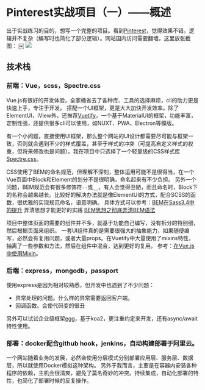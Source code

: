 # Pinterest实战项目（一）——概述

出于实战练习的目的，想写一个完整的项目。看到[Pinterest](http://www.pinterest.com)，觉得效果不错。逻辑并不复杂（编写时也简化了部分逻辑）。网站国内访问需要翻墙，这里放张截图：
￼
![](https://ws1.sinaimg.cn/large/00678xkmly1fo0xuj4l5rj310z0n0e81.jpg)

## 技术栈

### 前端：Vue，scss，Spectre.css

Vue.js有很好的开发体验，全家桶省去了各种库、工具的选择麻烦，cli的助力更是快速上手，专注于开发。
搭配一个UI框架，更是大大加快开发效率。除了ElementUI，iView外，还推荐[Vuetify](https://vuetifyjs.com/)，一个基于MaterialUI的框架，功能丰富，定制性强，还提供很多cli可以使用，如NUXT、PWA、Electron等模版。

有一个小问题，直接使用UI框架，那么整个网站的UI设计都需要尽可能与框架一致，否则就会遇到不少的样式覆盖，甚至于样式的冲突（可提高自定义样式的权重，但将来修改也是问题）。我在项目中只选择了一个轻量级的CSS样式库[Spectre.css](https://picturepan2.github.io/spectre/)。

CSS使用了BEM的命名规范，但理解不深刻，整体运用可能不是很得当，在一个Vue页面中Block和Element的划分不是很明确，命名起来有不少负担。
另外一个问题，BEM规范会有很多修饰符`--`或`__`，有人会觉得丑陋，而且命名时，Block下的名称会越来越长。比较好的解决办法就是像ElementUI的方式，配合SCSS的函数，很优雅的实现规范命名，语意明确。
具体方式可以参考：[BEM在Sass3.4中的提升](https://www.w3cplus.com/preprocessor/pushing-bem-to-the-next-level-with-sass-3-4.html)
弄清思想才能更好的实践
[BEM思想之彻底弄清BEM语法](https://www.w3cplus.com/css/mindbemding-getting-your-head-round-bem-syntax.html)

项目中整体页面的需要的组件并不多，就基于功能自己编写，没有拆分的特别细，然后根据页面来组织。
一套UI组件真的是需要很强大的抽象能力，如果随便编写，必然会有复用问题，或者大量props。在Vuetify中大量使用了mixins特性，抽离了一些参数和方法，然后在组件中混合，达到更好的复用。
参考：[在Vue.js 中使用Mixin](http://zcfy.cc/article/using-mixins-in-vue-js-css-tricks-3257.html)。

### 后端：express，mongodb，passport

使用express是因为相对较熟悉，但开发中也遇到了不少问题：

- 异常处理的问题。什么样的异常需要返回客户端。
- 回调函数。会使代码变的很丑

另外可以试试企业级框架[egg](https://eggjs.org/zh-cn/)，基于koa2，更注重约定来开发，还有async/await特性使用。

### 部署：docker配合github hook，jenkins，自动构建部署于阿里云。

一个网站随着业务的发展，必然会使用分层模式分别部署应用层、服务层、数据层，所以就使用Docker模拟这种架构。
另外于我而言，主要是在容器内安装各种程序的依赖，主机会很清爽，避免了莫名奇妙的冲突。持续集成，自动化部署的特性，也简化了部署时候的反复操作。

